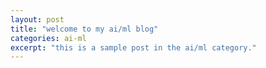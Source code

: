 ```yaml
---
layout: post
title: "welcome to my ai/ml blog"
categories: ai-ml
excerpt: "this is a sample post in the ai/ml category."
---
```




